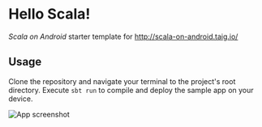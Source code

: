 # Hello Scala!

*Scala on Android* starter template for http://scala-on-android.taig.io/

## Usage

Clone the repository and navigate your terminal to the project's root directory. Execute `sbt run` to compile and deploy the sample app on your device.

![App screenshot](http://taig.io/Hello-Scala/screenshot.png)
